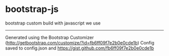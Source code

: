 # bootstrap-js
bootstrap custom build with javascript we use

----

Generated using the Bootstrap Customizer (http://getbootstrap.com/customize/?id=fb6ff09f7e2b0e0cde1b)
Config saved to config.json and https://gist.github.com/fb6ff09f7e2b0e0cde1b
 
